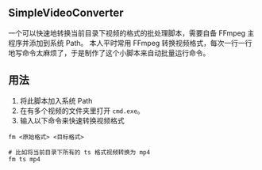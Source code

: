 ## SimpleVideoConverter
一个可以快速地转换当前目录下视频的格式的批处理脚本，需要自备 FFmpeg 主程序并添加到系统 Path。
本人平时常用 FFmpeg 转换视频格式，每次一行一行地写命令太麻烦了，于是制作了这个小脚本来自动批量运行命令。
## 用法
1. 将此脚本加入系统 Path
2. 在有多个视频的文件夹里打开 ```cmd.exe```。
3. 输入以下命令来快速转换视频格式
```
fm <原始格式> <目标格式>

# 比如将当前目录下所有的 ts 格式视频转换为 mp4
fm ts mp4
```
